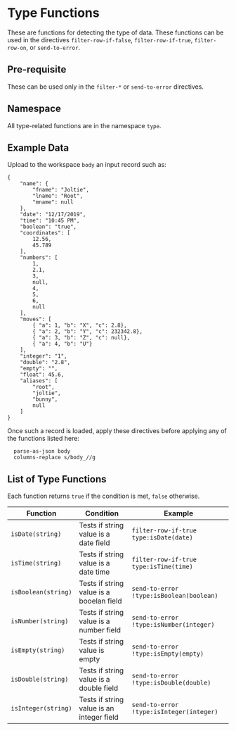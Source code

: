 # Type Functions

These are functions for detecting the type of data. These functions can be used in the
directives `filter-row-if-false`, `filter-row-if-true`, `filter-row-on`, or
`send-to-error`.


## Pre-requisite

These can be used only in the `filter-*` or `send-to-error` directives.


## Namespace

All type-related functions are in the namespace `type`.


## Example Data

Upload to the workspace `body` an input record such as:

```
{
    "name": {
        "fname": "Joltie",
        "lname": "Root",
        "mname": null
    },
    "date": "12/17/2019",
    "time": "10:45 PM",
    "boolean": "true",
    "coordinates": [
        12.56,
        45.789
    ],
    "numbers": [
        1,
        2.1,
        3,
        null,
        4,
        5,
        6,
        null
    ],
    "moves": [
        { "a": 1, "b": "X", "c": 2.8},
        { "a": 2, "b": "Y", "c": 232342.8},
        { "a": 3, "b": "Z", "c": null},
        { "a": 4, "b": "U"}
    ],
    "integer": "1",
    "double": "2.8",
    "empty": "",
    "float": 45.6,
    "aliases": [
        "root",
        "joltie",
        "bunny",
        null
    ]
}
```

Once such a record is loaded, apply these directives before applying any of the functions
listed here:
```
  parse-as-json body
  columns-replace s/body_//g
```

## List of Type Functions

Each function returns `true` if the condition is met, `false` otherwise.

| Function            | Condition                                 | Example                                  |
| ------------------- | ----------------------------------------- | ---------------------------------------- |
| `isDate(string)`    | Tests if string value is a date field     | `filter-row-if-true type:isDate(date)`   |
| `isTime(string)`    | Tests if string value is a date time      | `filter-row-if-true type:isTime(time)`   |
| `isBoolean(string)` | Tests if string value is a booelan field  | `send-to-error !type:isBoolean(boolean)` |
| `isNumber(string)`  | Tests if string value is a number field   | `send-to-error !type:isNumber(integer)`  |
| `isEmpty(string)`   | Tests if string value is empty            | `send-to-error !type:isEmpty(empty)`     |
| `isDouble(string)`  | Tests if string value is a double field   | `send-to-error !type:isDouble(double)`   |
| `isInteger(string)` | Tests if string value is an integer field | `send-to-error !type:isInteger(integer)` |
